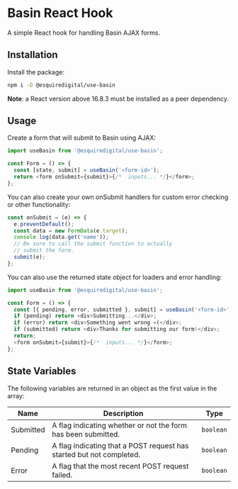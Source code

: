 # Basin React Hook

A simple React hook for handling Basin AJAX forms.

## Installation

Install the package:

```sh
npm i -D @esquiredigital/use-basin
```

**Note**: a React version above 16.8.3 must be installed as a peer dependency.

## Usage

Create a form that will submit to Basin using AJAX:

```js
import useBasin from '@esquiredigital/use-basin';

const Form = () => {
  const [state, submit] = useBasin('<form-id>');
  return <form onSubmit={submit}>{/*  inputs... */}</form>;
};
```

You can also create your own onSubmit handlers for custom error checking or other functionality:

```js
const onSubmit = (e) => {
  e.preventDefault();
  const data = new FormData(e.target);
  console.log(data.get('name'));
  // Be sure to call the submit function to actually
  // submit the form.
  submit(e);
};
```

You can also use the returned state object for loaders and error handling:

```js
import useBasin from '@esquiredigital/use-basin';

const Form = () => {
  const [{ pending, error, submitted }, submit] = useBasin('<form-id>');
  if (pending) return <div>Submitting...</div>;
  if (error) return <div>Something went wrong =(</div>;
  if (submitted) return <div>Thanks for submitting our form!</div>;
  return;
  <form onSubmit={submit}>{/*  inputs... */}</form>;
};
```

## State Variables

The following variables are returned in an object as the first value in the array:

| Name      | Description                                                          | Type      |
| --------- | -------------------------------------------------------------------- | --------- |
| Submitted | A flag indicating whether or not the form has been submitted.        | `boolean` |
| Pending   | A flag indicating that a POST request has started but not completed. | `boolean` |
| Error     | A flag that the most recent POST request failed.                     | `boolean` |
